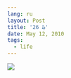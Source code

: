 ```yaml
---
lang: ru
layout: Post
title: '26 ₯'
date: May 12, 2010
tags:
  - life
---
```


![](http://wow.sapegin.me/2j0N2I3P2p2Z/2009-07-19-5D-8096-Olga-Flegontova.jpg)
